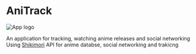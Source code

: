 # AniTrack
![App logo](https://github.com/user-attachments/assets/19d6f590-64a8-4434-92a0-c046e352849e)

An application for tracking, watching anime releases and social networking
Using [Shikimori](https://shikimori.one/)  API for anime databse, social networking and trakicng
